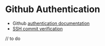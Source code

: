 # Github Authentication

- Github [authentication documentation](https://docs.github.com/en/authentication)
- [SSH commit verification](https://github.blog/changelog/2022-08-23-ssh-commit-verification-now-supported/)

// to do
